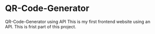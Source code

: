 # QR-Code-Generator
QR-Code-Generator using API
This is my first frontend website using an API.
This is frist part of this project.